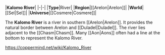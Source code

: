 |**Kalomo River**|
|-|-|
|**Type**|River|
|**Region**|[[Arelon\|Arelon]]|
|**World**|[[Sel\|Sel]]|
|**Universe**|[[Cosmere\|Cosmere]]|

The **Kalomo River** is a river in southern [[Arelon\|Arelon]]. It provides the natural border between Arelon and [[Duladel\|Duladel]]. The river lies adjacent to the [[Chasm\|Chasm]].
Many [[Aon\|Aons]] often had a line at the bottom to represent the Kalomo River.



https://coppermind.net/wiki/Kalomo_River
